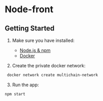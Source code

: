 # Node-front 

## Getting Started

1. Make sure you have installed:
    * [Node.js & npm](https://nodesource.com/blog/installing-node-js-tutorial-using-nvm-on-mac-os-x-and-ubuntu/)
    * [Docker](https://docs.docker.com/install/)

2. Create the private docker network: 
```bash
 docker network create multichain-network
```

3. Run the app:
```bash
npm start
```
